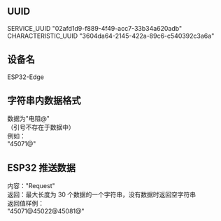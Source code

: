 ## UUID

SERVICE_UUID        "02afd1d9-f889-4f49-acc7-33b34a620adb"  
CHARACTERISTIC_UUID "3604da64-2145-422a-89c6-c540392c3a6a"

## 设备名

ESP32-Edge

## 字符串内数据格式

数据为"电阻@"  
（引号不存在于数据中）  
例如：  
"45071@"

## ESP32 推送数据

内容："Request"  
返回：最大长度为 30 个数据的一个字符串，没有数据时返回空字符串   
返回值样例：  
"45071@45022@45081@"